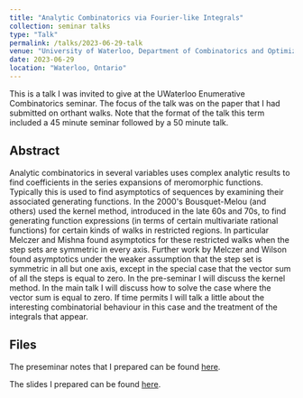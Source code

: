 ```yaml
---
title: "Analytic Combinatorics via Fourier-like Integrals"
collection: seminar talks
type: "Talk"
permalink: /talks/2023-06-29-talk
venue: "University of Waterloo, Department of Combinatorics and Optimization"
date: 2023-06-29
location: "Waterloo, Ontario"
---
```


This is a talk I was invited to give at the UWaterloo Enumerative Combinatorics seminar. The focus of the talk was on the paper that I had submitted on orthant walks. Note that the format of the talk this term included a 45 minute seminar followed by a 50 minute talk.

Abstract
-----

Analytic combinatorics in several variables uses complex
analytic results to find coefficients in the series expansions of
meromorphic functions. Typically this is used to find asymptotics of
sequences by examining their associated generating functions. In the
2000's Bousquet-Melou (and others) used the kernel method, introduced in
the late 60s and 70s, to find generating function expressions (in terms
of certain multivariate rational functions) for certain kinds of walks
in restricted regions. In particular Melczer and Mishna found
asymptotics for these restricted walks when the step sets are symmetric
in every axis. Further work by Melczer and Wilson found asymptotics
under the weaker assumption that the step set is symmetric in all but
one axis, except in the special case that the vector sum of all the
steps is equal to zero. In the pre-seminar I will discuss the kernel
method. In the main talk I will discuss how to solve the case where the
vector sum is equal to zero. If time permits I will talk a little about
the interesting combinatorial behaviour in this case and the treatment
of the integrals that appear.

Files
-----
The preseminar notes that I prepared can be found [here](/files/2023-06-29-talk-preseminar.pdf).

The slides I prepared can be found [here](/files/2023-06-29-talk-slides.pdf).
